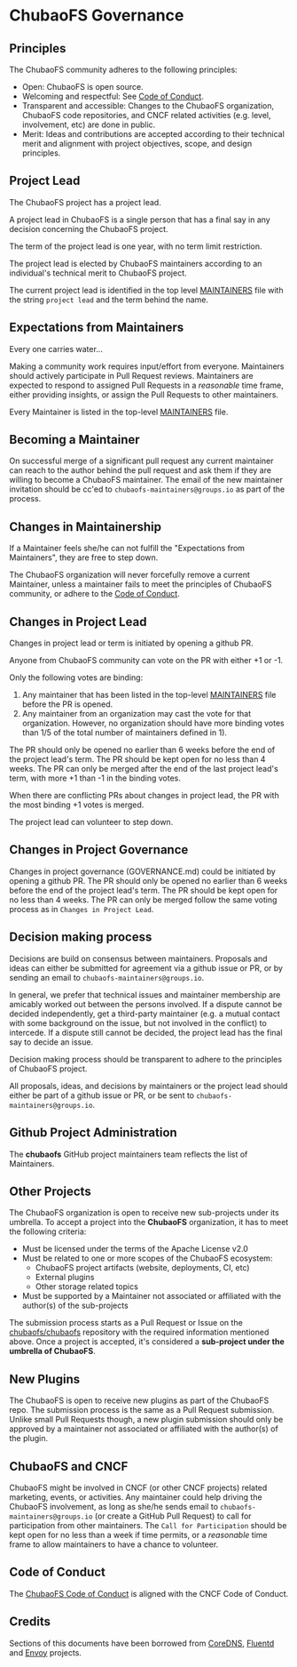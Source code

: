 # ChubaoFS Governance

## Principles

The ChubaoFS community adheres to the following principles:

- Open: ChubaoFS is open source.
- Welcoming and respectful: See [Code of Conduct](CODE_OF_CONDUCT.md).
- Transparent and accessible: Changes to the ChubaoFS organization, ChubaoFS code repositories, and CNCF related activities (e.g. level, involvement, etc) are done in public.
- Merit: Ideas and contributions are accepted according to their technical merit and alignment with project objectives, scope, and design principles.

## Project Lead

The ChubaoFS project has a project lead.

A project lead in ChubaoFS is a single person that has a final say in any decision concerning the ChubaoFS project.

The term of the project lead is one year, with no term limit restriction.

The project lead is elected by ChubaoFS maintainers according to an individual's technical merit to ChubaoFS project.

The current project lead is identified in the top level [MAINTAINERS](MAINTAINERS) file with the string
`project lead` and the term behind the name.


## Expectations from Maintainers

Every one carries water...

Making a community work requires input/effort from everyone. Maintainers should actively
participate in Pull Request reviews. Maintainers are expected to respond to assigned Pull Requests
in a *reasonable* time frame, either providing insights, or assign the Pull Requests to other
maintainers.

Every Maintainer is listed in the top-level [MAINTAINERS](https://github.com/cubefs/cubefs/blob/master/MAINTAINERS.md)
file.


## Becoming a Maintainer

On successful merge of a significant pull request any current maintainer can reach
to the author behind the pull request and ask them if they are willing to become a ChubaoFS
maintainer. The email of the new maintainer invitation should be cc'ed to `chubaofs-maintainers@groups.io`
as part of the process.

## Changes in Maintainership

If a Maintainer feels she/he can not fulfill the "Expectations from Maintainers", they are free to step down.

The ChubaoFS organization will never forcefully remove a current Maintainer, unless a maintainer
fails to meet the principles of ChubaoFS community,
or adhere to the [Code of Conduct](CODE_OF_CONDUCT.md).

## Changes in Project Lead

Changes in project lead or term is initiated by opening a github PR.

Anyone from ChubaoFS community can vote on the PR with either +1 or -1.

Only the following votes are binding:
1) Any maintainer that has been listed in the top-level [MAINTAINERS](MAINTAINERS.md) file before the PR is opened.
2) Any maintainer from an organization may cast the vote for that organization. However, no organization
should have more binding votes than 1/5 of the total number of maintainers defined in 1).

The PR should only be opened no earlier than 6 weeks before the end of the project lead's term.
The PR should be kept open for no less than 4 weeks. The PR can only be merged after the end of the
last project lead's term, with more +1 than -1 in the binding votes.

When there are conflicting PRs about changes in project lead, the PR with the most binding +1 votes is merged.

The project lead can volunteer to step down.

## Changes in Project Governance

Changes in project governance (GOVERNANCE.md) could be initiated by opening a github PR.
The PR should only be opened no earlier than 6 weeks before the end of the project lead's term.
The PR should be kept open for no less than 4 weeks. The PR can only be merged follow the same
voting process as in `Changes in Project Lead`.

## Decision making process

Decisions are build on consensus between maintainers.
Proposals and ideas can either be submitted for agreement via a github issue or PR,
or by sending an email to `chubaofs-maintainers@groups.io`.

In general, we prefer that technical issues and maintainer membership are amicably worked out between the persons involved.
If a dispute cannot be decided independently, get a third-party maintainer (e.g. a mutual contact with some background
on the issue, but not involved in the conflict) to intercede.
If a dispute still cannot be decided, the project lead has the final say to decide an issue.

Decision making process should be transparent to adhere to
the principles of ChubaoFS project.

All proposals, ideas, and decisions by maintainers or the project lead
should either be part of a github issue or PR, or be sent to `chubaofs-maintainers@groups.io`.

## Github Project Administration

The __chubaofs__ GitHub project maintainers team reflects the list of Maintainers.

## Other Projects

The ChubaoFS organization is open to receive new sub-projects under its umbrella. To accept a project
into the __ChubaoFS__ organization, it has to meet the following criteria:

- Must be licensed under the terms of the Apache License v2.0
- Must be related to one or more scopes of the ChubaoFS ecosystem:
  - ChubaoFS project artifacts (website, deployments, CI, etc)
  - External plugins
  - Other storage related topics
- Must be supported by a Maintainer not associated or affiliated with the author(s) of the sub-projects

The submission process starts as a Pull Request or Issue on the
[chubaofs/chubaofs](https://github.com/cubefs/cubefs) repository with the required information
mentioned above. Once a project is accepted, it's considered a __sub-project under the umbrella of ChubaoFS__.

## New Plugins

The ChubaoFS is open to receive new plugins as part of the ChubaoFS repo. The submission process is the same as a Pull Request submission. Unlike small Pull Requests though, a new plugin submission should only be approved by a maintainer not associated or affiliated with the author(s) of the plugin.

## ChubaoFS and CNCF

ChubaoFS might be involved in CNCF (or other CNCF projects) related
marketing, events, or activities. Any maintainer could help driving the ChubaoFS involvement, as long as
she/he sends email to `chubaofs-maintainers@groups.io` (or create a GitHub Pull Request) to call for participation
from other maintainers. The `Call for Participation` should be kept open for no less than a week if time
permits, or a _reasonable_ time frame to allow maintainers to have a chance to volunteer.

## Code of Conduct

The [ChubaoFS Code of Conduct](CODE_OF_CONDUCT.md) is aligned with the CNCF Code of Conduct.

## Credits

Sections of this documents have been borrowed from [CoreDNS](https://raw.githubusercontent.com/coredns/coredns/master/GOVERNANCE.md), [Fluentd](https://github.com/fluent/fluentd/blob/master/GOVERNANCE.md) and [Envoy](https://github.com/envoyproxy/envoy/blob/master/GOVERNANCE.md) projects.
